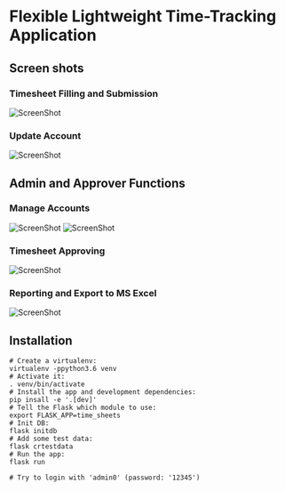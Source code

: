 # Flexible Lightweight Time-Tracking Application

## Screen shots

### Timesheet Filling and Submission
![ScreenShot](/Screenshots/s1.png?raw=true "Filling-in Timesheets")

### Update Account
![ScreenShot](/Screenshots/user_profile.png?raw=true "Update Account")

## Admin and Approver Functions

### Manage Accounts
![ScreenShot](/Screenshots/s4.png?raw=true "Manage Accounts")
![ScreenShot](/Screenshots/s5.png?raw=true "Manage Accounts")

### Timesheet Approving
![ScreenShot](/Screenshots/s2.png?raw=true "Timesheet Approving")

### Reporting and Export to MS Excel
![ScreenShot](/Screenshots/s3.png?raw=true "Reporting and Export to MS Excel")

## Installation

```
# Create a virtualenv:
virtualenv -ppython3.6 venv
# Activate it:
. venv/bin/activate
# Install the app and development dependencies:
pip insall -e '.[dev]'
# Tell the Flask which module to use:
export FLASK_APP=time_sheets
# Init DB:
flask initdb
# Add some test data:
flask crtestdata
# Run the app:
flask run

# Try to login with 'admin0' (password: '12345')
```

